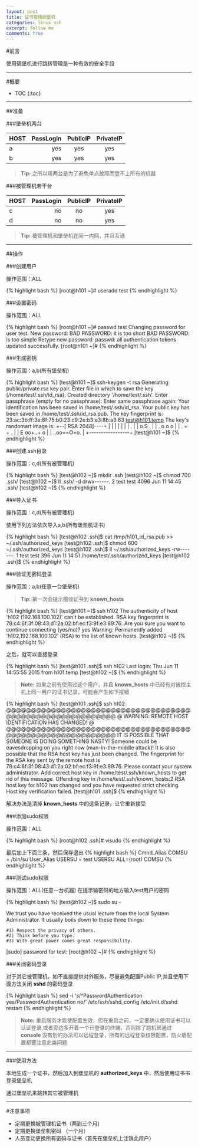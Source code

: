 ```yaml
---
layout: post
title: 证书管理碉堡机
categories: linux ssh
excerpt: follow me
comments: true
---
```


#前言

使用碉堡机进行跳转管理是一种有效的安全手段

---

#概要

* TOC
{:toc}


---


##准备


###堡垒机两台


| HOST| PassLogin | PublicIP|PrivateIP|
| :------- | ----: | :---: | :---: |
| a| yes |  yes |yes|
| b| yes |  yes |yes|

> **Tip:** 之所以用两台是为了避免单点故障而登不上所有的机器

###被管理机若干台


| HOST| PassLogin | PublicIP|PrivateIP|
| :------- | ----: | :---: | :---: |
| c| no |  no |yes|
| d| no |  no |yes|


> **Tip:** 被管理机和堡垒机在同一内网，并且互通

---

##操作



###创建用户


操作范围：ALL

{% highlight bash %}
[root@h101 ~]# useradd test 
{% endhighlight %}

###设置密码


操作范围：ALL

{% highlight bash %}
[root@h101 ~]# passwd test
Changing password for user test.
New password: 
BAD PASSWORD: it is too short
BAD PASSWORD: is too simple
Retype new password: 
passwd: all authentication tokens updated successfully.
[root@h101 ~]# 
{% endhighlight %}

###生成密钥


操作范围：a,b(所有堡垒机)

{% highlight bash %}
[test@h101 ~]$ ssh-keygen -t rsa 
Generating public/private rsa key pair.
Enter file in which to save the key (/home/test/.ssh/id_rsa): 
Created directory '/home/test/.ssh'.
Enter passphrase (empty for no passphrase): 
Enter same passphrase again: 
Your identification has been saved in /home/test/.ssh/id_rsa.
Your public key has been saved in /home/test/.ssh/id_rsa.pub.
The key fingerprint is:
23:ac:3b:ff:3e:8f:75:b0:23:c9:2e:b3:e3:8b:a3:63 test@h101.temp
The key's randomart image is:
+--[ RSA 2048]----+
|                 |
|                 |
|                 |
|     .           |
|      o S .      |
|     . o o o     |
|    .   + + .    |
|  E oo+..+ o     |
| ..oo==O=o.      |
+-----------------+
[test@h101 ~]$
{% endhighlight %}

###创建.ssh目录


操作范围：c,d(所有被管理机)

{% highlight bash %}
[test@h102 ~]$ mkdir .ssh
[test@h102 ~]$ chmod 700 .ssh/
[test@h102 ~]$ ll .ssh/ -d 
drwx------. 2 test test 4096 Jun 11 14:45 .ssh/
[test@h102 ~]$ 
{% endhighlight %}

###导入证书


操作范围：c,d(所有被管理机)

使用下列方法依次导入a,b(所有堡垒机证书)

{% highlight bash %}
[test@h102 .ssh]$ cat /tmp/h101_id_rsa.pub  >> ~/.ssh/authorized_keys
[test@h102 .ssh]$ chmod 600 ~/.ssh/authorized_keys
[test@h102 .ssh]$ ll ~/.ssh/authorized_keys
-rw-------. 1 test test 396 Jun 11 14:51 /home/test/.ssh/authorized_keys
[test@h102 .ssh]$ 
{% endhighlight %}

###验证无密码登录


操作范围：a,b(任意一台堡垒机)

> **Tip:** 第一次会提示接收证书到 **known_hosts**

{% highlight bash %}
[test@h101 ~]$ ssh h102
The authenticity of host 'h102 (192.168.100.102)' can't be established.
RSA key fingerprint is 78:c4:6f:3f:08:43:d1:2a:02:bf:ec:f3:9f:e3:89:76.
Are you sure you want to continue connecting (yes/no)? yes
Warning: Permanently added 'h102,192.168.100.102' (RSA) to the list of known hosts.
[test@h102 ~]$ 
{% endhighlight %}

之后，就可以直接登录

{% highlight bash %}
[test@h101 .ssh]$ ssh h102
Last login: Thu Jun 11 14:55:55 2015 from h101.temp
[test@h102 ~]$ 
{% endhighlight %}

> **Note:**  如果之前有使用过这个用户，并且 **known_hosts** 中已经有对被控主机上同一用户的证书记录，可能会产生如下报错

{% highlight bash %}
[test@h101 .ssh]$ ssh h102
@@@@@@@@@@@@@@@@@@@@@@@@@@@@@@@@@@@@@@@@@@@@@@@@@@@@@@@@@@@
@    WARNING: REMOTE HOST IDENTIFICATION HAS CHANGED!     @
@@@@@@@@@@@@@@@@@@@@@@@@@@@@@@@@@@@@@@@@@@@@@@@@@@@@@@@@@@@
IT IS POSSIBLE THAT SOMEONE IS DOING SOMETHING NASTY!
Someone could be eavesdropping on you right now (man-in-the-middle attack)!
It is also possible that the RSA host key has just been changed.
The fingerprint for the RSA key sent by the remote host is
78:c4:6f:3f:08:43:d1:2a:02:bf:ec:f3:9f:e3:89:76.
Please contact your system administrator.
Add correct host key in /home/test/.ssh/known_hosts to get rid of this message.
Offending key in /home/test/.ssh/known_hosts:2
RSA host key for h102 has changed and you have requested strict checking.
Host key verification failed.
[test@h101 .ssh]$
{% endhighlight %}

解决办法是清掉 **known_hosts** 中的这条记录，让它重新接受

###添加sudo权限


操作范围：ALL

{% highlight bash %}
[root@h102 .ssh]# visudo 
{% endhighlight %}

最后加上下面三条，然后保存退出
{% highlight bash %}
Cmnd_Alias COMSU = /bin/su
User_Alias USERSU = test
USERSU  ALL=(root)  COMSU
{% endhighlight %}

###测试sudo权限


操作范围：ALL(任意一台机器)
在提示输密码的地方输入test用户的密码

{% highlight bash %}
[test@h102 ~]$ sudo su - 

We trust you have received the usual lecture from the local System
Administrator. It usually boils down to these three things:

    #1) Respect the privacy of others.
    #2) Think before you type.
    #3) With great power comes great responsibility.

[sudo] password for test: 
[root@h102 ~]#
{% endhighlight %}

###关闭密码登录


对于其它被管理机，如不直接提供对外服务，尽量避免配置Public IP,并且使用下面方法关闭 **sshd** 的密码登录

{% highlight bash %}
sed -i 's/^PasswordAuthentication yes/PasswordAuthentication no/' /etc/ssh/sshd_config
/etc/init.d/sshd  restart
{% endhighlight %}

> **Note:** 重启服务才能使配置生效，但在重启之前，一定要确认使用证书可以认证登录,或者旁边多开着一个已登录的终端，否则除了跑机房通过 **console** 没有别的办法可以远程登录，所有的远程登录权限配置，防火墙配置都要注意此类问题

---


###使用方法


本地生成一个证书，然后加入到堡垒机的 **authorized_keys** 中，然后使用证书书登录堡垒机

通过堡垒机来跳转其它被管理机


---

#注意事项


* 定期更换被管理机证书（两到三个月）
* 定期更换堡垒机密码 （一个月）
* 人员变动更换所有密码与证书（首先在堡垒机上注销此用户）




